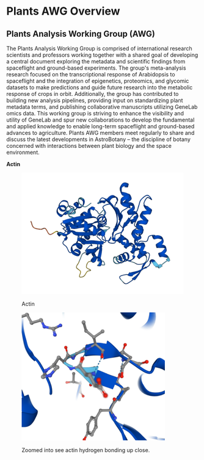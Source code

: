 # Plants AWG Overview

## Plants Analysis Working Group (AWG)

The Plants Analysis Working Group is comprised of international research scientists and professors working together with a shared goal of developing a central document exploring the metadata and scientific findings from spaceflight and ground-based experiments. The group's meta-analysis research focused on the transcriptional response of Arabidopsis to spaceflight and the integration of epigenetics, proteomics, and glycomic datasets to make predictions and guide future research into the metabolic response of crops in orbit. Additionally, the group has contributed to building new analysis pipelines, providing input on standardizing plant metadata terms, and publishing collaborative manuscripts utilizing GeneLab omics data. This working group is striving to enhance the visibility and utility of GeneLab and spur new collaborations to develop the fundamental and applied knowledge to enable long-term spaceflight and ground-based advances to agriculture. Plants AWG members meet regularly to share and discuss the latest developments in AstroBotany – the discipline of botany concerned with interactions between plant biology and the space environment.



**Actin**

<figure><img src=".gitbook/assets/AF-Q7XZJ6-F1.png" alt=""><figcaption><p>Actin</p></figcaption></figure>

<figure><img src=".gitbook/assets/Act_zoom_AF-Q7XZJ6-F1 (1).png" alt="" width="375"><figcaption><p>Zoomed into see actin hydrogen bonding up close.</p></figcaption></figure>
